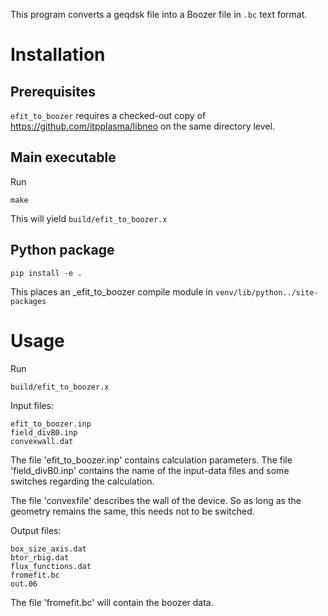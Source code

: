 This program converts a geqdsk file into a Boozer file in `.bc` text format.

# Installation

## Prerequisites
`efit_to_boozer` requires a checked-out copy of https://github.com/itpplasma/libneo on the same directory level.

## Main executable
Run

    make

This will yield `build/efit_to_boozer.x`

## Python package
    
    pip install -e .

This places an _efit_to_boozer compile module in `venv/lib/python../site-packages`


# Usage
Run

    build/efit_to_boozer.x

Input files:

    efit_to_boozer.inp
    field_divB0.inp
    convexwall.dat

The file 'efit_to_boozer.inp' contains calculation parameters.
The file 'field_divB0.inp' contains the name of the input-data files and
some switches regarding the calculation.

The file 'convexfile' describes the wall of the device. So as long as
the geometry remains the same, this needs not to be switched.

Output files:

    box_size_axis.dat
    btor_rbig.dat
    flux_functions.dat
    fromefit.bc
    out.06

The file 'fromefit.bc' will contain the boozer data.
